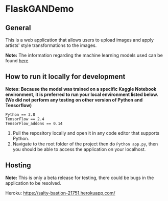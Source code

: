 # FlaskGANDemo
## General
This is a web application that allows users to upload images and apply artists' style transformations to the images.

**Note:** The information regarding the machine learning models used can be found [here](https://github.com/WayneJWZLemon/CIS4496-GANs-Project)
## How to run it locally for development
**Notes: Because the model was trained on a specific Kaggle Notebook environment, it is preferred to run your local environment listed below. (We did not perform any testing on other version of Python and Tensorflow)**
```
Python == 3.8
TensorFlow == 2.4
TensorFlow_addons == 0.14
```
1. Pull the repository locally and open it in any code editor that supports Python.
2. Navigate to the root folder of the project then do ```Python app.py```, then you should be able to access the application on your localhost.
## Hosting
**Note:** This is only a beta release for testing, there could be bugs in the application to be resolved.

Heroku: https://salty-bastion-21751.herokuapp.com/
